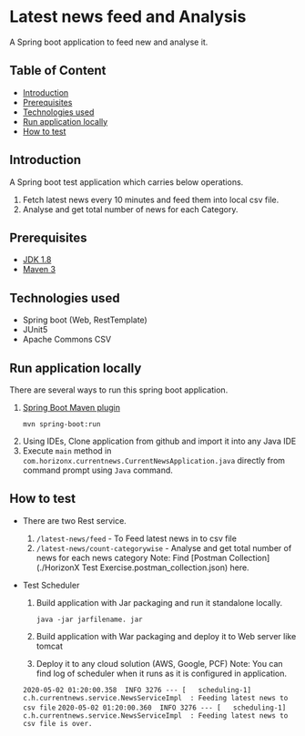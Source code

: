 # Latest news feed and Analysis
A Spring boot application to feed new and analyse it.

## Table of Content
- [Introduction](#introduction)
- [Prerequisites](#prerequisites)
- [Technologies used](#technologies-used)
- [Run application locally](#run-application-locally)
- [How to test](#how-to-test)

## Introduction
A Spring boot test application which carries below operations.
   1. Fetch latest news every 10 minutes and feed them into local csv file.
   2. Analyse and get total number of news for each Category.

## Prerequisites
- [JDK 1.8](https://www.azul.com/downloads/zulu-community/?architecture=x86-64-bit&package=jdk)
- [Maven 3](https://maven.apache.org/download.cgi)
   
## Technologies used
   - Spring boot (Web, RestTemplate) 
   - JUnit5
   - Apache Commons CSV
   
## Run application locally
There are several ways to run this spring boot application.
   1. [Spring Boot Maven plugin](https://docs.spring.io/spring-boot/docs/current/reference/html/build-tool-plugins-maven-plugin.html)
        ```shell
        mvn spring-boot:run
        ```
   2. Using IDEs,
      Clone application from github and import it into any Java IDE
   3. Execute `main` method in `com.horizonx.currentnews.CurrentNewsApplication.java` directly from command prompt using `Java` command.
   
## How to test
- There are two Rest service.
   1. `/latest-news/feed` - To Feed latest news in to csv file
   2. `/latest-news/count-categorywise` - Analyse and get total number of news for each news category
   Note: Find [Postman Collection](./HorizonX Test Exercise.postman_collection.json) here.
- Test Scheduler
  1. Build application with Jar packaging and run it standalone locally.
      
      `java -jar jarfilename. jar`
  2. Build application with War packaging and deploy it to Web server like tomcat
  3. Deploy it to any cloud solution (AWS, Google, PCF)
  Note: You can find log of scheduler when it runs as it is configured in application.
   
   `2020-05-02 01:20:00.358  INFO 3276 --- [   scheduling-1] c.h.currentnews.service.NewsServiceImpl  : Feeding latest news to csv file`
`2020-05-02 01:20:00.360  INFO 3276 --- [   scheduling-1] c.h.currentnews.service.NewsServiceImpl  : Feeding latest news to csv file is over.`

